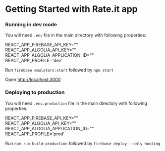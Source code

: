 # Getting Started with Rate.it app

### Running in dev mode
You will need `.env` file in the main directory with following properties:

REACT_APP_FIREBASE_API_KEY=""\
REACT_APP_ALGOLIA_API_KEY=""\
REACT_APP_ALGOLIA_APPLICATION_ID=""\
REACT_APP_PROFILE='dev'

Run `firebase emulators:start` followed by `npm start` 


Open [http://localhost:3000](http://localhost:3000)

### Deploying to production
You will need `.env.production` file in the main directory with following properties:

REACT_APP_FIREBASE_API_KEY=""\
REACT_APP_ALGOLIA_API_KEY=""\
REACT_APP_ALGOLIA_APPLICATION_ID=""\
REACT_APP_PROFILE='prod'

Run `npm run build-production` followed by `firebase deploy --only hosting`